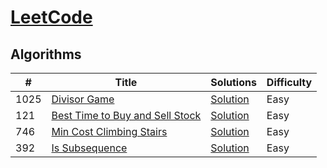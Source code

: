 # [LeetCode](https://lgiteetcode.com/problemset/algorithms/) 

## Algorithms

|  #  |      Title     |   Solutions    | Difficulty        
|-----|----------------|---------------|-------------
|1025|[Divisor Game](https://leetcode.com/problems/divisor-game/)|[Solution](../master/solutions/dp/1025.java) |Easy
|121|[Best Time to Buy and Sell Stock](https://leetcode.com/problems/best-time-to-buy-and-sell-stock/)|[Solution](../master/solutions/dp/121.java) |Easy
|746|[Min Cost Climbing Stairs](https://leetcode.com/problems/min-cost-climbing-stairs/)|[Solution](../master/solutions/dp/746.java) |Easy
|392|[Is Subsequence](https://leetcode.com/problems/is-subsequence/)|[Solution](../master/solutions/dp/392.java) |Easy